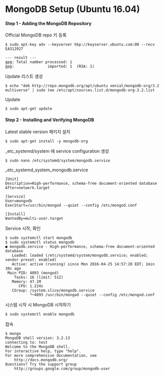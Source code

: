 # MongoDB Setup (Ubuntu 16.04)

#### Step 1 - Adding the MongoDB Repository

Official MongoDB repo 키 등록

```
$ sudo apt-key adv --keyserver hkp://keyserver.ubuntu.com:80 --recv EA312927

--- result ---
gpg: Total number processed: 1
gpg:               imported: 1  (RSA: 1)
```

Update 리스트 생성

```
$ echo "deb http://repo.mongodb.org/apt/ubuntu xenial/mongodb-org/3.2 multiverse" | sudo tee /etc/apt/sources.list.d/mongodb-org-3.2.list
```

Update

```
$ sudo apt-get update
```


#### Step 2 - Installing and Verifying MongoDB

Latest stable version 패키지 설치

```
$ sudo apt-get install -y mongodb-org
```

_etc_systemd/system 에 service configuration 생성

```
$ sudo nano /etc/systemd/system/mongodb.service
```

_etc_systemd_system_mongodb.service

```
[Unit]
Description=High-performance, schema-free document-oriented database
After=network.target

[Service]
User=mongodb
ExecStart=/usr/bin/mongod --quiet --config /etc/mongod.conf

[Install]
WantedBy=multi-user.target
```

Service 시작, 확인

```
$ sudo systemctl start mongodb
$ sudo systemctl status mongodb
● mongodb.service - High-performance, schema-free document-oriented database
   Loaded: loaded (/etc/systemd/system/mongodb.service; enabled; vendor preset: enabled)
   Active: active (running) since Mon 2016-04-25 14:57:20 EDT; 1min 30s ago
 Main PID: 4093 (mongod)
    Tasks: 16 (limit: 512)
   Memory: 47.1M
      CPU: 1.224s
   CGroup: /system.slice/mongodb.service
           └─4093 /usr/bin/mongod --quiet --config /etc/mongod.conf
```

시스템 시작 시 MongoDB 시작하기

```
$ sudo systemctl enable mongodb
```

접속

```
$ mongo
MongoDB shell version: 3.2.13
connecting to: test
Welcome to the MongoDB shell.
For interactive help, type "help".
For more comprehensive documentation, see
	http://docs.mongodb.org/
Questions? Try the support group
	http://groups.google.com/group/mongodb-user
```
